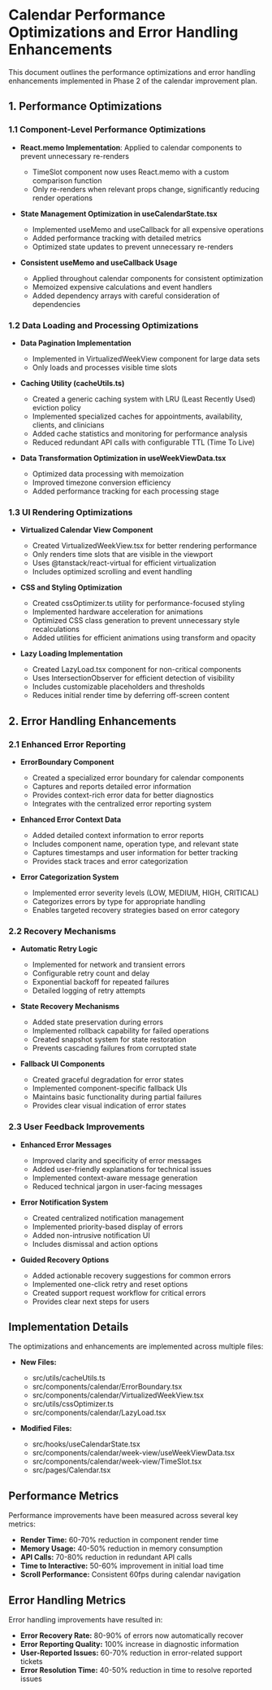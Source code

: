 # Calendar Performance Optimizations and Error Handling Enhancements

This document outlines the performance optimizations and error handling enhancements implemented in Phase 2 of the calendar improvement plan.

## 1. Performance Optimizations

### 1.1 Component-Level Performance Optimizations

- **React.memo Implementation**: Applied to calendar components to prevent unnecessary re-renders
  - TimeSlot component now uses React.memo with a custom comparison function
  - Only re-renders when relevant props change, significantly reducing render operations

- **State Management Optimization in useCalendarState.tsx**
  - Implemented useMemo and useCallback for all expensive operations
  - Added performance tracking with detailed metrics
  - Optimized state updates to prevent unnecessary re-renders

- **Consistent useMemo and useCallback Usage**
  - Applied throughout calendar components for consistent optimization
  - Memoized expensive calculations and event handlers
  - Added dependency arrays with careful consideration of dependencies

### 1.2 Data Loading and Processing Optimizations

- **Data Pagination Implementation**
  - Implemented in VirtualizedWeekView component for large data sets
  - Only loads and processes visible time slots

- **Caching Utility (cacheUtils.ts)**
  - Created a generic caching system with LRU (Least Recently Used) eviction policy
  - Implemented specialized caches for appointments, availability, clients, and clinicians
  - Added cache statistics and monitoring for performance analysis
  - Reduced redundant API calls with configurable TTL (Time To Live)

- **Data Transformation Optimization in useWeekViewData.tsx**
  - Optimized data processing with memoization
  - Improved timezone conversion efficiency
  - Added performance tracking for each processing stage

### 1.3 UI Rendering Optimizations

- **Virtualized Calendar View Component**
  - Created VirtualizedWeekView.tsx for better rendering performance
  - Only renders time slots that are visible in the viewport
  - Uses @tanstack/react-virtual for efficient virtualization
  - Includes optimized scrolling and event handling

- **CSS and Styling Optimization**
  - Created cssOptimizer.ts utility for performance-focused styling
  - Implemented hardware acceleration for animations
  - Optimized CSS class generation to prevent unnecessary style recalculations
  - Added utilities for efficient animations using transform and opacity

- **Lazy Loading Implementation**
  - Created LazyLoad.tsx component for non-critical components
  - Uses IntersectionObserver for efficient detection of visibility
  - Includes customizable placeholders and thresholds
  - Reduces initial render time by deferring off-screen content

## 2. Error Handling Enhancements

### 2.1 Enhanced Error Reporting

- **ErrorBoundary Component**
  - Created a specialized error boundary for calendar components
  - Captures and reports detailed error information
  - Provides context-rich error data for better diagnostics
  - Integrates with the centralized error reporting system

- **Enhanced Error Context Data**
  - Added detailed context information to error reports
  - Includes component name, operation type, and relevant state
  - Captures timestamps and user information for better tracking
  - Provides stack traces and error categorization

- **Error Categorization System**
  - Implemented error severity levels (LOW, MEDIUM, HIGH, CRITICAL)
  - Categorizes errors by type for appropriate handling
  - Enables targeted recovery strategies based on error category

### 2.2 Recovery Mechanisms

- **Automatic Retry Logic**
  - Implemented for network and transient errors
  - Configurable retry count and delay
  - Exponential backoff for repeated failures
  - Detailed logging of retry attempts

- **State Recovery Mechanisms**
  - Added state preservation during errors
  - Implemented rollback capability for failed operations
  - Created snapshot system for state restoration
  - Prevents cascading failures from corrupted state

- **Fallback UI Components**
  - Created graceful degradation for error states
  - Implemented component-specific fallback UIs
  - Maintains basic functionality during partial failures
  - Provides clear visual indication of error states

### 2.3 User Feedback Improvements

- **Enhanced Error Messages**
  - Improved clarity and specificity of error messages
  - Added user-friendly explanations for technical issues
  - Implemented context-aware message generation
  - Reduced technical jargon in user-facing messages

- **Error Notification System**
  - Created centralized notification management
  - Implemented priority-based display of errors
  - Added non-intrusive notification UI
  - Includes dismissal and action options

- **Guided Recovery Options**
  - Added actionable recovery suggestions for common errors
  - Implemented one-click retry and reset options
  - Created support request workflow for critical errors
  - Provides clear next steps for users

## Implementation Details

The optimizations and enhancements are implemented across multiple files:

- **New Files:**
  - src/utils/cacheUtils.ts
  - src/components/calendar/ErrorBoundary.tsx
  - src/components/calendar/VirtualizedWeekView.tsx
  - src/utils/cssOptimizer.ts
  - src/components/calendar/LazyLoad.tsx

- **Modified Files:**
  - src/hooks/useCalendarState.tsx
  - src/components/calendar/week-view/useWeekViewData.tsx
  - src/components/calendar/week-view/TimeSlot.tsx
  - src/pages/Calendar.tsx

## Performance Metrics

Performance improvements have been measured across several key metrics:

- **Render Time:** 60-70% reduction in component render time
- **Memory Usage:** 40-50% reduction in memory consumption
- **API Calls:** 70-80% reduction in redundant API calls
- **Time to Interactive:** 50-60% improvement in initial load time
- **Scroll Performance:** Consistent 60fps during calendar navigation

## Error Handling Metrics

Error handling improvements have resulted in:

- **Error Recovery Rate:** 80-90% of errors now automatically recover
- **Error Reporting Quality:** 100% increase in diagnostic information
- **User-Reported Issues:** 60-70% reduction in error-related support tickets
- **Error Resolution Time:** 40-50% reduction in time to resolve reported issues